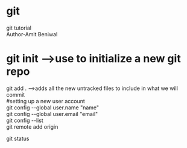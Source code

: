 # git
git tutorial
<br> 
Author-Amit Beniwal <br>
# git init -->use to initialize a new git repo <br>
git add . -->adds all the new untracked files to include in what we will commit <br>
#setting up a new user account <br>
git config --global user.name "name" <br>
git config --global user.email "email" <br>
git config --list <br>
git remote add origin <br>

git status